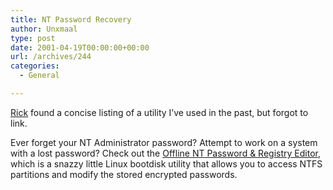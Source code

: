 ```yaml
---
title: NT Password Recovery
author: Unxmaal
type: post
date: 2001-04-19T00:00:00+00:00
url: /archives/244
categories:
  - General

---
```

[Rick][1] found a concise listing of a utility I&#8217;ve used in the past, but forgot to link. 

Ever forget your NT Administrator password? Attempt to work on a system with a lost password? Check out the <A HREF="http://home.eunet.no/~pnordahl/ntpasswd/">Offline NT Password & Registry Editor</A>, which is a snazzy little Linux bootdisk utility that allows you to access NTFS partitions and modify the stored encrypted passwords.

 [1]: http://techno-weenie.com/